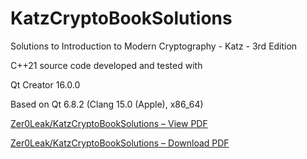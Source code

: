 # KatzCryptoBookSolutions
Solutions to Introduction to Modern Cryptography - Katz - 3rd Edition

C++21 source code developed and tested with 

Qt Creator 16.0.0

Based on Qt 6.8.2 (Clang 15.0 (Apple), x86_64)

[Zer0Leak/KatzCryptoBookSolutions – View PDF](https://docs.google.com/viewer?url=https://raw.githubusercontent.com/Zer0Leak/KatzCryptoBookSolutions/main/tex/main.pdf)

[Zer0Leak/KatzCryptoBookSolutions – Download PDF](https://github.com/Zer0Leak/KatzCryptoBookSolutions/tree/main/tex/main.pdf)

